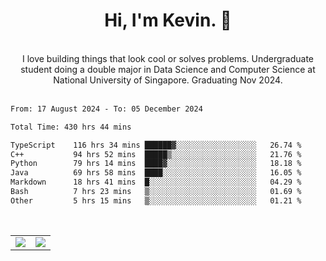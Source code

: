 <!--
**kevin-pek/kevin-pek** is a ✨ _special_ ✨ repository because its `README.md` (this file) appears on your GitHub profile.

Here are some ideas to get you started:

- 🔭 I’m currently working on ...
- 🌱 I’m currently learning ...
- 👯 I’m looking to collaborate on ...
- 🤔 I’m looking for help with ...
- 💬 Ask me about ...
- 📫 How to reach me: ...
- 😄 Pronouns: ...
- ⚡ Fun fact: ...
-->
<div align="center">
  <h1>Hi, I'm Kevin. 👋</h1>
  <br />
  I love building things that look cool or solves problems. Undergraduate student doing a double major in Data Science and Computer Science at National University of Singapore. Graduating Nov 2024.
</div>
<br />
<!--START_SECTION:waka-->

```txt
From: 17 August 2024 - To: 05 December 2024

Total Time: 430 hrs 44 mins

TypeScript    116 hrs 34 mins ██████▓░░░░░░░░░░░░░░░░░░   26.74 %
C++           94 hrs 52 mins  █████▒░░░░░░░░░░░░░░░░░░░   21.76 %
Python        79 hrs 14 mins  ████▓░░░░░░░░░░░░░░░░░░░░   18.18 %
Java          69 hrs 58 mins  ████░░░░░░░░░░░░░░░░░░░░░   16.05 %
Markdown      18 hrs 41 mins  █░░░░░░░░░░░░░░░░░░░░░░░░   04.29 %
Bash          7 hrs 23 mins   ▒░░░░░░░░░░░░░░░░░░░░░░░░   01.69 %
Other         5 hrs 15 mins   ▒░░░░░░░░░░░░░░░░░░░░░░░░   01.21 %
```

<!--END_SECTION:waka-->
<br />
<table width="100%">
  <tr>
    <td align="left" width="50%">
      <img src="https://github-readme-stats-kevin-pek.vercel.app/api?username=kevin-pek&include_all_commits=true&count_private=true&theme=rose_pine" />
    </td>
    <td align="right" width="50%">
      <img src="https://github-readme-stats-kevin-pek.vercel.app/api/top-langs?username=kevin-pek&langs_count=10&hide_progress=true&theme=rose_pine" />
    </td>
  </tr>
</table>
